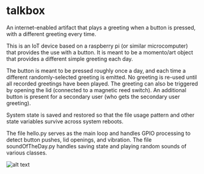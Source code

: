 # talkbox
An internet-enabled artifact that plays a greeting when a button is pressed, with a different greeting every time.

This is an IoT device based on a raspberry pi (or similar microcomputer) that provides the use with a button. It is meant to be a momento/art object that provides a different simple greeting each day.

The button is meant to be pressed roughly once a day, and each time a different randomly-selected greeting is emitted.  No greeting is re-used until all recorded greetings have been played.  The greeting can also be
triggered by opening the lid (connected to a magnetic reed switch).  An additional button is present for a secondary user (who gets the secondary user greeting).

System state is saved and restored so that the file usage pattern and other state variables survive across system reboots.

The file hello.py serves as the main loop and handles GPIO processing to detect button pushes, lid openings, and vibration.
The file soundOfTheDay.py handles saving state and playing random sounds of various classes.

![alt text](https://github.com/gdudek/talkbox/blob/master/hellobox-talkbox-IMG_20171227_003344_1.jpgraw=true)



